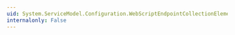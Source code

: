 ```yaml
---
uid: System.ServiceModel.Configuration.WebScriptEndpointCollectionElement.#ctor
internalonly: False
---
```

